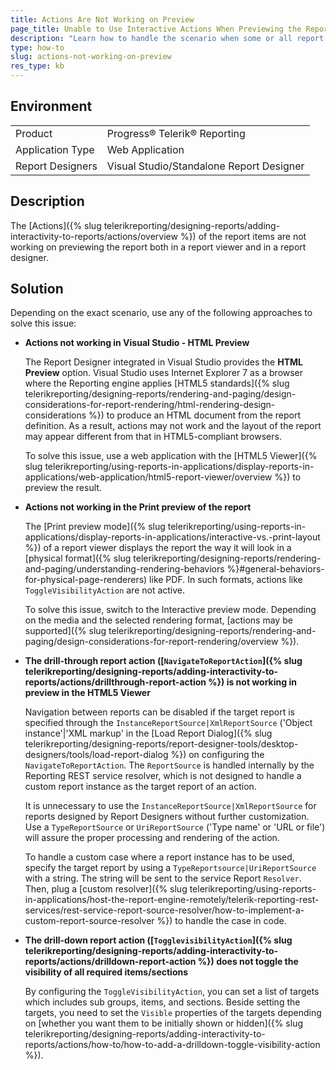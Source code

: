 ```yaml
---
title: Actions Are Not Working on Preview
page_title: Unable to Use Interactive Actions When Previewing the Report
description: "Learn how to handle the scenario when some or all report item actions do not work on previewing the Telerik report."
type: how-to
slug: actions-not-working-on-preview
res_type: kb
---
```


## Environment

<table>
	<tbody>
		<tr>
			<td>Product</td>
			<td>Progress® Telerik® Reporting</td>
		</tr>
		<tr>
			<td>Application Type</td>
			<td>Web Application</td>
		</tr>
		<tr>
			<td>Report Designers</td>
			<td>Visual Studio/Standalone Report Designer </td>
		</tr>
	</tbody>
</table>

## Description

The [Actions]({% slug telerikreporting/designing-reports/adding-interactivity-to-reports/actions/overview %}) of the report items are not working on previewing the report both in a report viewer and in a report designer.

## Solution  

Depending on the exact scenario, use any of the following approaches to solve this issue:

- **Actions not working in Visual Studio - HTML Preview**  

    The Report Designer integrated in Visual Studio provides the **HTML Preview** option. Visual Studio uses Internet Explorer 7 as a browser where the Reporting engine applies [HTML5 standards]({% slug telerikreporting/designing-reports/rendering-and-paging/design-considerations-for-report-rendering/html-rendering-design-considerations %}) to produce an HTML document from the report definition. As a result, actions may not work and the layout of the report may appear different from that in HTML5-compliant browsers.  

    To solve this issue, use a web application with the [HTML5 Viewer]({% slug telerikreporting/using-reports-in-applications/display-reports-in-applications/web-application/html5-report-viewer/overview %}) to preview the result.

- **Actions not working in the Print preview of the report**  

    The [Print preview mode]({% slug telerikreporting/using-reports-in-applications/display-reports-in-applications/interactive-vs.-print-layout %}) of a report viewer displays the report the way it will look in a [physical format]({% slug telerikreporting/designing-reports/rendering-and-paging/understanding-rendering-behaviors %}#general-behaviors-for-physical-page-renderers) like PDF. In such formats, actions like `ToggleVisibilityAction` are not active.  

    To solve this issue, switch to the Interactive preview mode. Depending on the media and the selected rendering format, [actions may be supported]({% slug telerikreporting/designing-reports/rendering-and-paging/design-considerations-for-report-rendering/overview %}).

- **The drill-through report action ([`NavigateToReportAction`]({% slug telerikreporting/designing-reports/adding-interactivity-to-reports/actions/drillthrough-report-action %}) is not working in preview in the HTML5 Viewer**

    Navigation between reports can be disabled if the target report is specified through the `InstanceReportSource|XmlReportSource` ('Object instance'|'XML markup' in the [Load Report Dialog]({% slug telerikreporting/designing-reports/report-designer-tools/desktop-designers/tools/load-report-dialog %}) on configuring the `NavigateToReportAction`. The `ReportSource` is handled internally by the Reporting REST service resolver, which is not designed to handle a custom report instance as the target report of an action.  

    It is unnecessary to use the `InstanceReportSource|XmlReportSource` for reports designed by Report Designers without further customization. Use a `TypeReportSource` or `UriReportSource` ('Type name' or 'URL or file') will assure the proper processing and rendering of the action.   

    To handle a custom case where a report instance has to be used, specify the target report by using a `TypeReportsource|UriReportSource` with a string. The string will be sent to the service Report `Resolver`. Then, plug a [custom resolver]({% slug telerikreporting/using-reports-in-applications/host-the-report-engine-remotely/telerik-reporting-rest-services/rest-service-report-source-resolver/how-to-implement-a-custom-report-source-resolver %}) to handle the case in code.

- **The drill-down report action ([`TogglevisibilityAction`]({% slug telerikreporting/designing-reports/adding-interactivity-to-reports/actions/drilldown-report-action %}) does not toggle the visibility of all required items/sections**  

    By configuring the `ToggleVisibilityAction`, you can set a list of targets which includes sub groups, items, and sections. Beside setting the targets, you need to set the `Visible` properties of the targets depending on [whether you want them to be initially shown or hidden]({% slug telerikreporting/designing-reports/adding-interactivity-to-reports/actions/how-to/how-to-add-a-drilldown-toggle-visibility-action %}).
